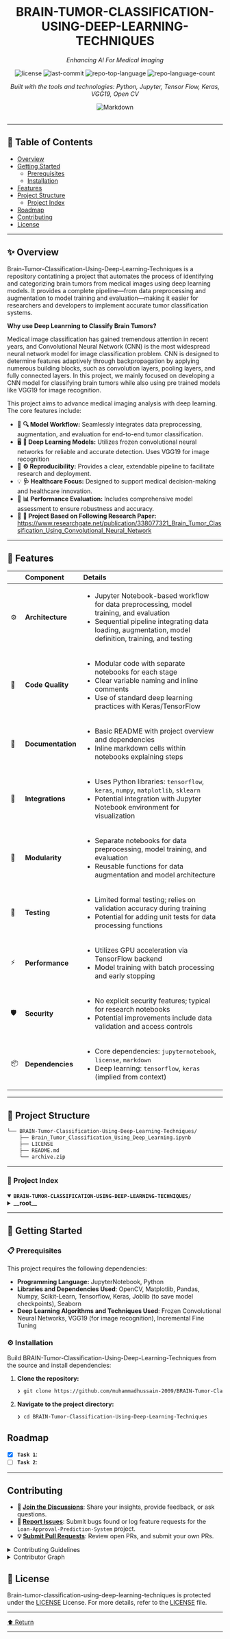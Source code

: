 <div id="top">

<!-- HEADER STYLE: CLASSIC -->
<div align="center">


# BRAIN-TUMOR-CLASSIFICATION-USING-DEEP-LEARNING-TECHNIQUES

<em>Enhancing AI For Medical Imaging</em>

<!-- BADGES -->
<img src="https://img.shields.io/github/license/muhammadhussain-2009/BRAIN-Tumor-Classification-Using-Deep-Learning-Techniques?style=flat&logo=opensourceinitiative&logoColor=white&color=0080ff" alt="license">
<img src="https://img.shields.io/github/last-commit/muhammadhussain-2009/BRAIN-Tumor-Classification-Using-Deep-Learning-Techniques?style=flat&logo=git&logoColor=white&color=0080ff" alt="last-commit">
<img src="https://img.shields.io/github/languages/top/muhammadhussain-2009/BRAIN-Tumor-Classification-Using-Deep-Learning-Techniques?style=flat&color=0080ff" alt="repo-top-language">
<img src="https://img.shields.io/github/languages/count/muhammadhussain-2009/BRAIN-Tumor-Classification-Using-Deep-Learning-Techniques?style=flat&color=0080ff" alt="repo-language-count">

<em>Built with the tools and technologies: Python, Jupyter, Tensor Flow, Keras, VGG19, Open CV</em>

<img src="https://img.shields.io/badge/Markdown-000000.svg?style=flat&logo=Markdown&logoColor=white" alt="Markdown">

</div>
<br>

---

## 📄 Table of Contents

- [Overview](#-overview)
- [Getting Started](#-getting-started)
    - [Prerequisites](#-prerequisites)
    - [Installation](#-installation)
- [Features](#-features)
- [Project Structure](#-project-structure)
    - [Project Index](#-project-index)
- [Roadmap](#roadmap)
- [Contributing](#contributing)
- [License](#-license)

---

## ✨ Overview

Brain-Tumor-Classification-Using-Deep-Learning-Techniques is a repository contatining a project that automates the process of identifying and categorizing brain tumors from medical images using deep learning models. It provides a complete pipeline—from data preprocessing and augmentation to model training and evaluation—making it easier for researchers and developers to implement accurate tumor classification systems.

**Why use Deep Leanrning to Classify Brain Tumors?**

Medical  image  classification  has  gained tremendous  attention  in  recent  years,  and  Convolutional Neural  Network  (CNN)  is  the  most  widespread  neural network  model  for  image  classification  problem.  CNN  is designed  to  determine  features  adaptively  through backpropagation by applying numerous building blocks, such as  convolution  layers,  pooling  layers,  and  fully  connected layers. In this project, we mainly focused on developing a CNN model for classifying  brain tumors while also using pre trained models like VGG19 for image recognition. 

This project aims to advance medical imaging analysis with deep learning. The core features include:

- 🧠 **🔍 Model Workflow:** Seamlessly integrates data preprocessing, augmentation, and evaluation for end-to-end tumor classification.
- 🖥️ **🧬 Deep Learning Models:** Utilizes frozen convolutional neural networks for reliable and accurate detection. Uses VGG19 for image recognition
- 🚀 **⚙️ Reproducibility:** Provides a clear, extendable pipeline to facilitate research and deployment.
- 💡 **🩺 Healthcare Focus:** Designed to support medical decision-making and healthcare innovation.
- 🎯 **📊 Performance Evaluation:** Includes comprehensive model assessment to ensure robustness and accuracy.
- 📃 **🥼 Project Based on Following Research Paper:** https://www.researchgate.net/publication/338077321_Brain_Tumor_Classification_Using_Convolutional_Neural_Network

---

## 📌 Features

|      | Component       | Details                                                                                     |
| :--- | :-------------- | :------------------------------------------------------------------------------------------ |
| ⚙️  | **Architecture**  | <ul><li>Jupyter Notebook-based workflow for data preprocessing, model training, and evaluation</li><li>Sequential pipeline integrating data loading, augmentation, model definition, training, and testing</li></ul> |
| 🔩 | **Code Quality**  | <ul><li>Modular code with separate notebooks for each stage</li><li>Clear variable naming and inline comments</li><li>Use of standard deep learning practices with Keras/TensorFlow</li></ul> |
| 📄 | **Documentation** | <ul><li>Basic README with project overview and dependencies</li><li>Inline markdown cells within notebooks explaining steps</li></ul> |
| 🔌 | **Integrations**  | <ul><li>Uses Python libraries: `tensorflow`, `keras`, `numpy`, `matplotlib`, `sklearn`</li><li>Potential integration with Jupyter Notebook environment for visualization</li></ul> |
| 🧩 | **Modularity**    | <ul><li>Separate notebooks for data preprocessing, model training, and evaluation</li><li>Reusable functions for data augmentation and model architecture</li></ul> |
| 🧪 | **Testing**       | <ul><li>Limited formal testing; relies on validation accuracy during training</li><li>Potential for adding unit tests for data processing functions</li></ul> |
| ⚡️  | **Performance**   | <ul><li>Utilizes GPU acceleration via TensorFlow backend</li><li>Model training with batch processing and early stopping</li></ul> |
| 🛡️ | **Security**      | <ul><li>No explicit security features; typical for research notebooks</li><li>Potential improvements include data validation and access controls</li></ul> |
| 📦 | **Dependencies**  | <ul><li>Core dependencies: `jupyternotebook`, `license`, `markdown`</li><li>Deep learning: `tensorflow`, `keras` (implied from context)</li></ul> |

---

## 📁 Project Structure

```sh
└── BRAIN-Tumor-Classification-Using-Deep-Learning-Techniques/
    ├── Brain_Tumor_Classification_Using_Deep_Learning.ipynb
    ├── LICENSE
    ├── README.md
    └── archive.zip
```

---

### 📑 Project Index

<details open>
	<summary><b><code>BRAIN-TUMOR-CLASSIFICATION-USING-DEEP-LEARNING-TECHNIQUES/</code></b></summary>
	<!-- __root__ Submodule -->
	<details>
		<summary><b>__root__</b></summary>
		<blockquote>
			<div class='directory-path' style='padding: 8px 0; color: #666;'>
				<code><b>⦿ __root__</b></code>
			<table style='width: 100%; border-collapse: collapse;'>
			<thead>
				<tr style='background-color: #f8f9fa;'>
					<th style='width: 30%; text-align: left; padding: 8px;'>File Name</th>
					<th style='text-align: left; padding: 8px;'>Summary</th>
				</tr>
			</thead>
				<tr style='border-bottom: 1px solid #eee;'>
					<td style='padding: 8px;'><b><a href='https://github.com/muhammadhussain-2009/BRAIN-Tumor-Classification-Using-Deep-Learning-Techniques/blob/master/Brain_Tumor_Classification_Using_Deep_Learning.ipynb'>Brain_Tumor_Classification_Using_Deep_Learning.ipynb</a></b></td>
					<td style='padding: 8px;'>- SummaryThis Jupyter Notebook serves as the core component for the brain tumor classification project, demonstrating how deep learning models are applied to identify and categorize brain tumors from medical imaging data<br>- It orchestrates the entire workflow—from data preprocessing and augmentation to model training and evaluation—highlighting the practical implementation of deep learning techniques within the broader project architecture<br>- This notebook acts as both an analytical and demonstrative tool, enabling researchers and developers to understand, reproduce, and extend the brain tumor classification pipeline.---If youd like a more detailed or technical version, just let me know!</td>
				</tr>
				<tr style='border-bottom: 1px solid #eee;'>
					<td style='padding: 8px;'><b><a href='https://github.com/muhammadhussain-2009/BRAIN-Tumor-Classification-Using-Deep-Learning-Techniques/blob/master/LICENSE'>LICENSE</a></b></td>
					<td style='padding: 8px;'>- Provides the licensing terms for the project, establishing legal permissions and restrictions for software use, distribution, and modification within the overall architecture<br>- Ensures clarity on intellectual property rights and usage conditions, supporting open-source collaboration and safeguarding the projects legal integrity.</td>
				</tr>
				<tr style='border-bottom: 1px solid #eee;'>
					<td style='padding: 8px;'><b><a href='https://github.com/muhammadhussain-2009/BRAIN-Tumor-Classification-Using-Deep-Learning-Techniques/blob/master/README.md'>README.md</a></b></td>
					<td style='padding: 8px;'>- Provides an overview of the project focused on classifying brain tumors through deep learning methods, specifically utilizing frozen convolutional neural networks<br>- The content highlights the approachs purpose within the broader architecture, emphasizing its role in enabling accurate tumor detection and diagnosis, thereby supporting medical decision-making and advancing healthcare technology.</td>
				</tr>
			</table>
		</blockquote>
	</details>
</details>

---

## 🚀 Getting Started

### 📋 Prerequisites

This project requires the following dependencies:

- **Programming Language:** JupyterNotebook, Python
- **Libraries and Dependencies Used**: OpenCV, Matplotlib, Pandas, Numpy, Scikit-Learn, Tensorflow, Keras, Joblib (to save model checkpoints), Seaborn
- **Deep Learning Algorithms and Techniques Used**: Frozen Convolutional Neural Networks, VGG19 (for image recognition), Incremental Fine Tuning

### ⚙️ Installation

Build BRAIN-Tumor-Classification-Using-Deep-Learning-Techniques from the source and install dependencies:

1. **Clone the repository:**

    ```sh
    ❯ git clone https://github.com/muhammadhussain-2009/BRAIN-Tumor-Classification-Using-Deep-Learning-Techniques
    ```

2. **Navigate to the project directory:**

    ```sh
    ❯ cd BRAIN-Tumor-Classification-Using-Deep-Learning-Techniques
    ```
## Roadmap
- [X] **`Task 1`**: 
- [ ] **`Task 2`**: 
---

## Contributing

- **💬 [Join the Discussions](https://github.com/muhammadhussain-2009/Loan-Approval-Prediction-System/discussions)**: Share your insights, provide feedback, or ask questions.
- **🐛 [Report Issues](https://github.com/muhammadhussain-2009/Loan-Approval-Prediction-System/issues)**: Submit bugs found or log feature requests for the `Loan-Approval-Prediction-System` project.
- **💡 [Submit Pull Requests](https://github.com/muhammadhussain-2009/Loan-Approval-Prediction-System/blob/main/CONTRIBUTING.md)**: Review open PRs, and submit your own PRs.

<details closed>
<summary>Contributing Guidelines</summary>

1. **Fork the Repository**: Start by forking the project repository to your github account.
2. **Clone Locally**: Clone the forked repository to your local machine using a git client.
   ```sh
   git clone https://github.com/muhammadhussain-2009/Loan-Approval-Prediction-System
   ```
3. **Create a New Branch**: Always work on a new branch, giving it a descriptive name.
   ```sh
   git checkout -b new-feature-x
   ```
4. **Make Your Changes**: Develop and test your changes locally.
5. **Commit Your Changes**: Commit with a clear message describing your updates.
   ```sh
   git commit -m 'Implemented new feature x.'
   ```
6. **Push to github**: Push the changes to your forked repository.
   ```sh
   git push origin new-feature-x
   ```
7. **Submit a Pull Request**: Create a PR against the original project repository. Clearly describe the changes and their motivations.
8. **Review**: Once your PR is reviewed and approved, it will be merged into the main branch. Congratulations on your contribution!
</details>

<details closed>
<summary>Contributor Graph</summary>
<br>
<p align="left">
   <a href="https://github.com{/muhammadhussain-2009/Loan-Approval-Prediction-System/}graphs/contributors">
      <img src="https://contrib.rocks/image?repo=muhammadhussain-2009/Loan-Approval-Prediction-System">
   </a>
</p>
</details>

## 📜 License

Brain-tumor-classification-using-deep-learning-techniques is protected under the [LICENSE](https://choosealicense.com/licenses) License. For more details, refer to the [LICENSE](https://choosealicense.com/licenses/) file.

---

<div align="left"><a href="#top">⬆ Return</a></div>

---
